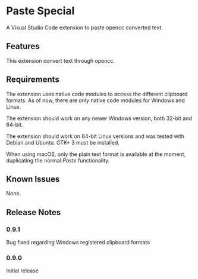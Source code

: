 # Paste Special

A Visual Studio Code extension to paste opencc converted  text.

## Features

This extension convert text through opencc.

## Requirements

The extension uses native code modules to access the different clipboard formats. 
As of now, there are only native code modules for Windows and Linux. 

The extension should work on any newer Windows version, both 32-bit and 64-bit. 

The extension should work on 64-bit Linux versions and was tested with Debian and Ubuntu. GTK+ 3 must be installed.

When using macOS, only the plain text format is available at the moment, duplicating the normal *Paste* functionality.

## Known Issues

None. 

## Release Notes

### 0.9.1

Bug fixed regarding Windows registered clipboard formats

### 0.9.0

Initial release


